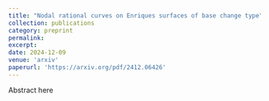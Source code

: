 ```yaml
---
title: "Nodal rational curves on Enriques surfaces of base change type"
collection: publications
category: preprint
permalink:
excerpt: 
date: 2024-12-09
venue: 'arxiv'
paperurl: 'https://arxiv.org/pdf/2412.06426'
---
```


Abstract here
